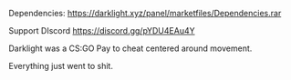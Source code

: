 Dependencies: 
https://darklight.xyz/panel/marketfiles/Dependencies.rar

Support DIscord
https://discord.gg/pYDU4EAu4Y

Darklight was a CS:GO Pay to cheat centered around movement. 

Everything just went to shit.
